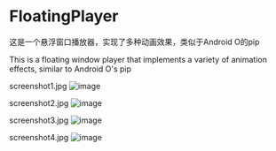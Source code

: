 # FloatingPlayer
这是一个悬浮窗口播放器，实现了多种动画效果，类似于Android O的pip

This is a floating window player that implements a variety of animation effects, similar to Android O's pip

screenshot1.jpg
![image](https://raw.githubusercontent.com/Lzhiyong/FloatingPlayer/master/screenshot/screenshot1.jpg)

screenshot2.jpg
![image](https://raw.githubusercontent.com/Lzhiyong/FloatingPlayer/master/screenshot/screenshot2.jpg)

screenshot3.jpg
![image](https://raw.githubusercontent.com/Lzhiyong/FloatingPlayer/master/screenshot/screenshot3.jpg)

screenshot4.jpg
![image](https://raw.githubusercontent.com/Lzhiyong/FloatingPlayer/master/screenshot/screenshot4.jpg)

